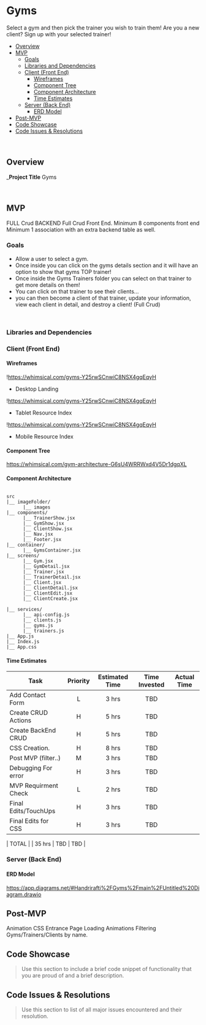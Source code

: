 
# Gyms
Select a gym and then pick the trainer you wish to train them!
Are you a new client? Sign up with your selected trainer! 





- [Overview](#overview)
- [MVP](#mvp)
  - [Goals](#goals)
  - [Libraries and Dependencies](#libraries-and-dependencies)
  - [Client (Front End)](#client-front-end)
    - [Wireframes](#wireframes)
    - [Component Tree](#component-tree)
    - [Component Architecture](#component-architecture)
    - [Time Estimates](#time-estimates)
  - [Server (Back End)](#server-back-end)
    - [ERD Model](#erd-model)
- [Post-MVP](#post-mvp)
- [Code Showcase](#code-showcase)
- [Code Issues & Resolutions](#code-issues--resolutions)

<br>

## Overview

_**Project Title** 
Gyms 


<br>

## MVP

FULL Crud BACKEND
Full Crud Front End.
Minimum 8 components front end
Minimum 1 association with an extra backend table as well.


### Goals

- Allow a user to select a gym.
- Once inside you can click on the gyms details section and it will have an option to show that gyms TOP trainer! 
- Once inside the Gyms Trainers folder you can select on that trainer to get more details on them! 
- You can click on that trainer to see their clients... 
- you can then become a client of that trainer, update your information, view each client in detail, and destroy a client! (Full Crud) 

<br>

### Libraries and Dependencies


### Client (Front End)

#### Wireframes


!https://whimsical.com/gyms-Y25rwSCnwiC8NSX4gqEqyH

- Desktop Landing

!https://whimsical.com/gyms-Y25rwSCnwiC8NSX4gqEqyH

- Tablet Resource Index

!https://whimsical.com/gyms-Y25rwSCnwiC8NSX4gqEqyH

- Mobile Resource Index

#### Component Tree

https://whimsical.com/gym-architecture-G6sU4WRRWxd4V5Dr1dgqXL

#### Component Architecture



``` structure

src
|__ imageFolder/
      |__ images
|__ components/
      |__ TrainerShow.jsx
      |__ GymShow.jsx
      |__ ClientShow.jsx
      |__ Nav.jsx
      |__ Footer.jsx
|__ container/
      |__ GymsContainer.jsx
|__ screens/
      |__ Gym.jsx
      |__ GymDetail.jsx
      |__ Trainer.jsx
      |__ TrainerDetail.jsx
      |__ Client.jsx
      |__ ClientDetail.jsx
      |__ ClientEdit.jsx
      |__ ClientCreate.jsx
      
|__ services/
      |__ api-config.js
      |__ clients.js
      |__ gyms.js
      |__ trainers.js
|__ App.js
|__ Index.js
|__ App.css

```

#### Time Estimates


| Task                | Priority | Estimated Time | Time Invested | Actual Time |
| ------------------- | :------: | :------------: | :-----------: | :---------: |
| Add Contact Form    |    L     |     3 hrs      |     TBD    |     | TBD
| Create CRUD Actions |    H     |     5 hrs      |     TBD    |     |TBD   |
| Create BackEnd CRUD |    H     |     5 hrs      |     TBD    |     | TBD
| CSS Creation.       |    H     |     8 hrs      |     TBD    |     | TBD     |
| Post MVP (filter..) |    M     |     3 hrs      |     TBD    |     | TBD
| Debugging For error |    H     |     3 hrs      |     TBD    |     | TBD     |
| MVP Requirment Check|    L     |     2 hrs      |     TBD    |     | TBD
| Final Edits/TouchUps|    H     |     3 hrs      |    TBD     |     |   TBD     |
| Final Edits for CSS |    H    |     3 hrs      |    TBD     |     |   TBD     |


| TOTAL               |          |     35 hrs      |     TBD     |     TBD     |



### Server (Back End)

#### ERD Model

https://app.diagrams.net/#Handrirafti%2FGyms%2Fmain%2FUntitled%20Diagram.drawio



## Post-MVP

Animation CSS Entrance Page
Loading Animations
Filtering Gyms/Trainers/Clients by name.


## Code Showcase

> Use this section to include a brief code snippet of functionality that you are proud of and a brief description.

## Code Issues & Resolutions

> Use this section to list of all major issues encountered and their resolution.

